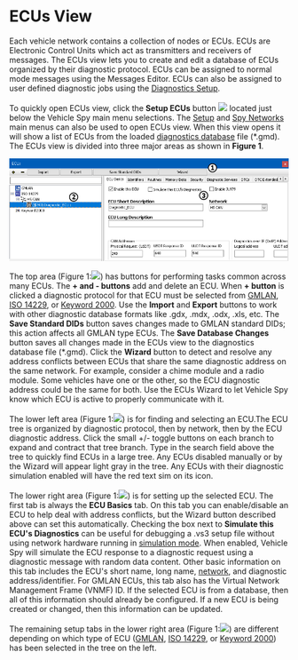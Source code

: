 # ECUs View

Each vehicle network contains a collection of nodes or ECUs. ECUs are Electronic Control Units which act as transmitters and receivers of messages. The ECUs view lets you to create and edit a database of ECUs organized by their diagnostic protocol. ECUs can be assigned to normal mode messages using the Messages Editor. ECUs can also be assigned to user defined diagnostic jobs using the [Diagnostics Setup](../../main-menu-spy-networks/diagnostics/diagnostics-setup.md).\
\
To quickly open ECUs view, click the **Setup ECUs** button ![](https://cdn.intrepidcs.net/support/VehicleSpy/assets/setupecus.gif) located just below the Vehicle Spy main menu selections. The [Setup](../) and [Spy Networks](../../main-menu-spy-networks/) main menus can also be used to open ECUs view. When this view opens it will show a list of ECUs from the loaded [diagnostics database](../network-databases.md) file (\*.gmd). The ECUs view is divided into three major areas as shown in **Figure 1**.

![Figure 1: The ECUs view lets you create and edit a database of ECUs organized by their diagnostic protocol.](<../../../.gitbook/assets/spydiagdatabase (1).gif>)

The top area (Figure 1:![](https://cdn.intrepidcs.net/support/VehicleSpy/assets/smOne.gif)) has buttons for performing tasks common across many ECUs. The **+ and - buttons** add and delete an ECU. When **+ button** is clicked a diagnostic protocol for that ECU must be selected from [GMLAN](../../main-menu-spy-networks/ecus-view/gmlan-ecus.md), [ISO 14229](../../main-menu-spy-networks/ecus-view/iso-14229-ecus.md), or [Keyword 2000](../../main-menu-spy-networks/ecus-view/keyword-2000-ecus.md). Use the **Import** and **Export** buttons to work with other diagnostic database formats like .gdx, .mdx, .odx, .xls, etc. The **Save Standard DIDs** button saves changes made to GMLAN standard DIDs; this action affects all GMLAN type ECUs. The **Save Database Changes** button saves all changes made in the ECUs view to the diagnostics database file (\*.gmd). Click the **Wizard** button to detect and resolve any address conflicts between ECUs that share the same diagnostic address on the same network. For example, consider a chime module and a radio module. Some vehicles have one or the other, so the ECU diagnostic address could be the same for both. Use the ECUs Wizard to let Vehicle Spy know which ECU is active to properly communicate with it.\
\
The lower left area (Figure 1:![](https://cdn.intrepidcs.net/support/VehicleSpy/assets/smTwo.gif)) is for finding and selecting an ECU.The ECU tree is organized by diagnostic protocol, then by network, then by the ECU diagnostic address. Click the small +/- toggle buttons on each branch to expand and contract that tree branch. Type in the search field above the tree to quickly find ECUs in a large tree. Any ECUs disabled manually or by the Wizard will appear light gray in the tree. Any ECUs with their diagnostic simulation enabled will have the red text sim on its icon.\
\
The lower right area (Figure 1:![](https://cdn.intrepidcs.net/support/VehicleSpy/assets/smThree.gif)) is for setting up the selected ECU. The first tab is always the **ECU Basics** tab. On this tab you can enable/disable an ECU to help deal with address conflicts, but the Wizard button described above can set this automatically. Checking the box next to **Simulate this ECU's Diagnostics** can be useful for debugging a .vs3 setup file without using network hardware running in [simulation mode](../../../basic-operation-of-vehicle-spy/running-and-stopping.md). When enabled, Vehicle Spy will simulate the ECU response to a diagnostic request using a diagnostic message with random data content. Other basic information on this tab includes the ECU's short name, long name, [network](../../main-menu-spy-networks/networks/setup-a-network.md), and diagnostic address/identifier. For GMLAN ECUs, this tab also has the Virtual Network Management Frame (VNMF) ID. If the selected ECU is from a database, then all of this information should already be configured. If a new ECU is being created or changed, then this information can be updated.\
\
The remaining setup tabs in the lower right area (Figure 1:![](https://cdn.intrepidcs.net/support/VehicleSpy/assets/smThree.gif)) are different depending on which type of ECU ([GMLAN](../../main-menu-spy-networks/ecus-view/gmlan-ecus.md), [ISO 14229](../../main-menu-spy-networks/ecus-view/iso-14229-ecus.md), or [Keyword 2000](../../main-menu-spy-networks/ecus-view/keyword-2000-ecus.md)) has been selected in the tree on the left.
